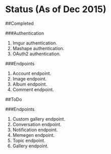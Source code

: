 # Status (As of Dec 2015)

##Completed

###Authentication
1. Imgur authentication.
2. Mashape authentication.
3. OAuth2 authentication.

###Endpoints
1. Account endpoint.
2. Image endpoint.
3. Album endpoint.
4. Comment endpoint.

##ToDo

###Endpoints
1. Custom gallery endpoint.
2. Conversation endpoint.
3. Notification endpoint.
4. Memegen endpoint.
5. Topic endpoint.
6. Gallery endpoint.